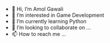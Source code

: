 - 👋 Hi, I’m Amol Gawali
- 👀 I’m interested in Game Development
- 🌱 I’m currently learning Python
- 💞️ I’m looking to collaborate on ...
- 📫 How to reach me ...

<!---
ReenAidy/ReenAidy is a ✨ special ✨ repository because its `README.md` (this file) appears on your GitHub profile.
You can click the Preview link to take a look at your changes.
--->
